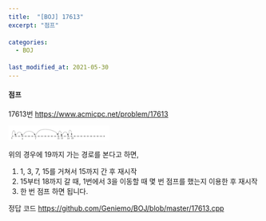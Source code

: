 ```yaml
---
title:  "[BOJ] 17613"
excerpt: "점프"

categories:
  - BOJ

last_modified_at: 2021-05-30
---
```


#### 점프

17613번 <https://www.acmicpc.net/problem/17613>

<img src = "/assets/images/boj/17613.jpg" width = "40%" height = "40%">

위의 경우에 19까지 가는 경로를 본다고 하면,<br>
1. 1, 3, 7, 15를 거쳐서 15까지 간 후 재시작
2. 15부터 18까지 갈 때, 1번에서 3을 이동할 때 몇 번 점프를 했는지 이용한 후 재시작
3. 한 번 점프
하면 됩니다.

정답 코드 <https://github.com/Geniemo/BOJ/blob/master/17613.cpp>